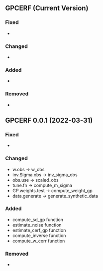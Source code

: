 ## GPCERF (Current Version)

### Fixed
* 

### Changed
* 

### Added
* 

### Removed
* 

## GPCERF 0.0.1 (2022-03-31)

### Fixed
* 

### Changed

* w.obs -> w_obs
* inv.Sigma.obs -> inv_sigma_obs
* obs.use -> scaled_obs
* tune.fn -> compute_m_sigma
* GP.weights.test -> compute_weight_gp
* data.generate -> generate_synthetic_data 


### Added

* compute_sd_gp function
* estimate_noise function
* estimate_cerf_gp function
* compute_inverse function
* compute_w_corr function

### Removed
* 
